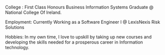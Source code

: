 College :
First Class Honours Business Information Systems Graduate @ National College Of Ireland.

Employment:
Currently Working as a Software Engineer I @ LexisNexis Risk Solutions

Hobbies:
In my own time, I love to upskill by taking up new courses and developing the skills needed for a prosperous career in Information technology.
